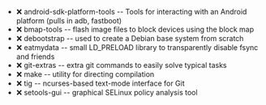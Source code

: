 - :x:  android-sdk-platform-tools  --	Tools for interacting with an Android platform (pulls in adb, fastboot)
- :x:  bmap-tools  --	flash image files to block devices using the block map
- :x:  debootstrap  --		used to create a Debian base system from scratch
- :x:  eatmydata  --		small LD_PRELOAD library to transparently disable fsync and friends
- :x:  git-extras  --		extra git commands to easily solve typical tasks
- :x:  make  --		utility for directing compilation
- :x:  tig  --		ncurses-based text-mode interface for Git
- :x:  setools-gui  --		graphical SELinux policy analysis tool
